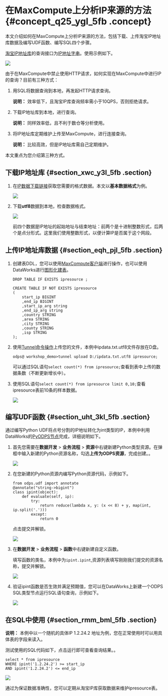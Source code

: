 # 在MaxCompute上分析IP来源的方法 {#concept_q25_ygl_5fb .concept}

本文介绍如何在MaxCompute上分析IP来源的方法，包括下载、上传淘宝IP地址库数据及编写UDF函数、编写SQL四个步骤。

[淘宝IP地址库](http://ip.taobao.com/)的查询接口为[IP地址字串](http://ip.taobao.com/service/getIpInfo.php?ip=[ip%E5%9C%B0%E5%9D%80%E5%AD%97%E4%B8%B2])。使用示例如下。

![](http://static-aliyun-doc.oss-cn-hangzhou.aliyuncs.com/assets/img/63437/154331952331905_zh-CN.png)

由于在MaxCompute中禁止使用HTTP请求，如何实现在MaxCompute中进行IP的查询？目前有三种方式：

1.  用SQL将数据查询到本地，再发起HTTP请求查询。

    **说明：** 效率低下，且淘宝IP库查询频率需小于10QPS，否则拒绝请求。

2.  下载IP地址库到本地，进行查询。

    **说明：** 同样效率低，且不利于数仓等分析使用。

3.  将IP地址库定期维护上传至MaxCompute，进行连接查询。

    **说明：** 比较高效，但是IP地址库需自己定期维护。


本文重点为您介绍第三种方式。

## 下载IP地址库 {#section_xwc_y3l_5fb .section}

1.  在[IP数据下载链接](http://ip.taobao.org:9999/ipdata_download.html)获取您需要的格式数据。本文以**基本数据格式**为例。

    ![](http://static-aliyun-doc.oss-cn-hangzhou.aliyuncs.com/assets/img/63437/154331952331906_zh-CN.png)

2.  下载**utf8**数据到本地，检查数据格式。

    ![](http://static-aliyun-doc.oss-cn-hangzhou.aliyuncs.com/assets/img/63437/154331952431907_zh-CN.png)

    前四个数据是IP地址的起始地址与结束地址：前两个是十进制整数形式，后两个是点分形式。这里我们使用整数形式，以便计算IP是否属于这个网段。


## 上传IP地址库数据 {#section_eqh_pjl_5fb .section}

1.  创建表DDL，您可以使用[MaxCompute客户端](../../../../cn.zh-CN/工具及下载/客户端.md#)进行操作，也可以使用DataWorks进行[图形化建表](../../../../cn.zh-CN/使用指南/数据开发/表管理.md#)。

    ```
    DROP TABLE IF EXISTS ipresource ;
    
    CREATE TABLE IF NOT EXISTS ipresource 
    (
        start_ip BIGINT
        ,end_ip BIGINT
        ,start_ip_arg string
        ,end_ip_arg string
        ,country STRING
        ,area STRING
        ,city STRING
        ,county STRING
        ,isp STRING
    );
    ```

2.  使用[Tunnel命令操作](../../../../cn.zh-CN/用户指南/数据上传下载/Tunnel命令操作.md#)上传您的文件，本例中ipdata.txt.utf8文件存放在D盘。

    ```
    odps@ workshop_demo>tunnel upload D:/ipdata.txt.utf8 ipresource;
    ```

    可以通过SQL语句`select count(*) from ipresource;`查看到表中上传的数据条数（不断更新增长中）。

3.  使用SQL语句`select count(*) from ipresource limit 0,10;`查看ipresource表前10条的样本数据。

    ![](http://static-aliyun-doc.oss-cn-hangzhou.aliyuncs.com/assets/img/63437/154331952431909_zh-CN.png)


## 编写UDF函数 {#section_uht_3kl_5fb .section}

通过编写Python UDF将点号分割的IP地址转化为int类型的IP，本例中利用DataWorks的[PyODPS节点](../../../../cn.zh-CN/最佳实践/在PyODPS任务中调用第三方包.md#)完成，详细说明如下。

1.  首先您需要在**数据开发** \> **业务流程** \> **资源**中右键新建Python类型资源。在弹框中输入新建的Python资源名称，勾选**上传为ODPS资源**，完成创建。。

    ![](http://static-aliyun-doc.oss-cn-hangzhou.aliyuncs.com/assets/img/63437/154331952431910_zh-CN.png)

2.  在您新建的Python资源内编写Python资源代码，示例如下。

    ```
    from odps.udf import annotate
    @annotate("string->bigint")
    class ipint(object):
    	def evaluate(self, ip):
    		try:
    			return reduce(lambda x, y: (x << 8) + y, map(int, ip.split('.')))
    		except:
    			return 0
    ```

    点击提交并解锁。

    ![](http://static-aliyun-doc.oss-cn-hangzhou.aliyuncs.com/assets/img/63437/154331952431911_zh-CN.png)

3.  在**数据开发** \> **业务流程** \> **函数**中右键新建自定义函数。

    填写函数的类名，本例中为`ipint.ipint`,资源列表填写刚刚我们提交的资源名称，提交并解锁。

    ![](http://static-aliyun-doc.oss-cn-hangzhou.aliyuncs.com/assets/img/63437/154331952431913_zh-CN.png)

4.  验证ipint函数是否生效并满足预期值，您可以在DataWorks上新建一个ODPS SQL类型节点运行SQL语句查询，示例如下。

    ![](http://static-aliyun-doc.oss-cn-hangzhou.aliyuncs.com/assets/img/63437/154331952431914_zh-CN.png)


## 在SQL中使用 {#section_rmm_bml_5fb .section}

**说明：** 本例中以一个随机的具体IP 1.2.24.2 地址为例，您在正常使用时可以用具体表的字段来读入。

测试使用的SQL代码如下，点击运行即可查看查询结果。。

```
select * from ipresource
WHERE ipint('1.2.24.2') >= start_ip
AND ipint('1.2.24.2') <= end_ip
```

![](http://static-aliyun-doc.oss-cn-hangzhou.aliyuncs.com/assets/img/63437/154331952431915_zh-CN.png)

通过为保证数据准确性，您可以定期从淘宝IP库获取数据来维护ipresource表。

